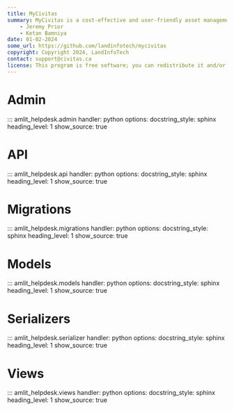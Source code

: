 ```yaml
---
title: MyCivitas
summary: MyCivitas is a cost-effective and user-friendly asset management platform designed specifically for small communities. This comprehensive solution offers an all-inclusive and easy-to-use platform, empowering users to efficiently record and manage their assets within a powerful information system. With MyCivitas, communities can streamline their asset management processes, ensuring a seamless and effective approach to organising and overseeing their valuable resources.
    - Jeremy Prior
    - Ketan Bamniya
date: 01-02-2024
some_url: https://github.com/landinfotech/mycivitas
copyright: Copyright 2024, LandInfoTech
contact: support@civitas.ca
license: This program is free software; you can redistribute it and/or modify it under the terms of the GNU Affero General Public License as published by the Free Software Foundation; either version 3 of the License, or (at your option) any later version.
---
```


# Admin

::: amlit_helpdesk.admin
    handler: python
    options:
        docstring_style: sphinx
        heading_level: 1
        show_source: true

# API

::: amlit_helpdesk.api
    handler: python
    options:
        docstring_style: sphinx
        heading_level: 1
        show_source: true

<!-- # Forms

::: amlit_helpdesk.forms
    handler: python
    options:
        docstring_style: sphinx
        heading_level: 1
        show_source: true -->

# Migrations

::: amlit_helpdesk.migrations
    handler: python
    options:
        docstring_style: sphinx
        heading_level: 1
        show_source: true

# Models

::: amlit_helpdesk.models
    handler: python
    options:
        docstring_style: sphinx
        heading_level: 1
        show_source: true

# Serializers

::: amlit_helpdesk.serializer
    handler: python
    options:
        docstring_style: sphinx
        heading_level: 1
        show_source: true

# Views

::: amlit_helpdesk.views
    handler: python
    options:
        docstring_style: sphinx
        heading_level: 1
        show_source: true